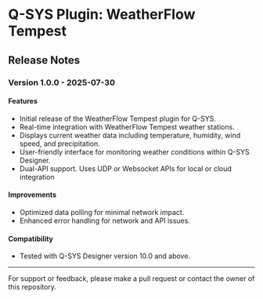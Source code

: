 # Q-SYS Plugin: WeatherFlow Tempest

## Release Notes

### Version 1.0.0 - 2025-07-30

#### Features
- Initial release of the WeatherFlow Tempest plugin for Q-SYS.
- Real-time integration with WeatherFlow Tempest weather stations.
- Displays current weather data including temperature, humidity, wind speed, and precipitation.
- User-friendly interface for monitoring weather conditions within Q-SYS Designer.
- Dual-API support. Uses UDP or Websocket APIs for local or cloud integration

#### Improvements
- Optimized data polling for minimal network impact.
- Enhanced error handling for network and API issues.

#### Compatibility
- Tested with Q-SYS Designer version 10.0 and above.

---

For support or feedback, please make a pull request or contact the owner of this repository.